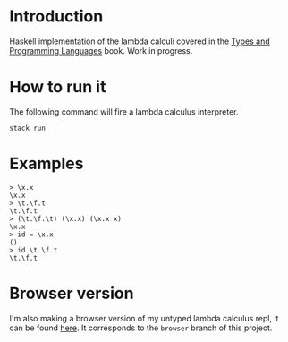 # Introduction

Haskell implementation of the lambda calculi covered in the [Types and Programming Languages](https://www.cis.upenn.edu/~bcpierce/tapl/) book. Work in progress. 

# How to run it

The following command will fire a lambda calculus interpreter.

```
stack run
```

# Examples

```
> \x.x
\x.x
> \t.\f.t
\t.\f.t
> (\t.\f.\t) (\x.x) (\x.x x)
\x.x
> id = \x.x
()
> id \t.\f.t
\t.\f.t
```
# Browser version

I'm also making a browser version of my untyped lambda calculus repl, it can be found [here](https://vincent-prz.github.io/). It corresponds to the `browser` branch of this project.
